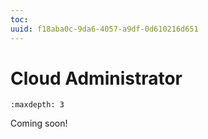 ```yaml
---
toc:
uuid: f18aba0c-9da6-4057-a9df-0d610216d651
---
```

# Cloud Administrator

```{toctree}
:maxdepth: 3

```

Coming soon!

